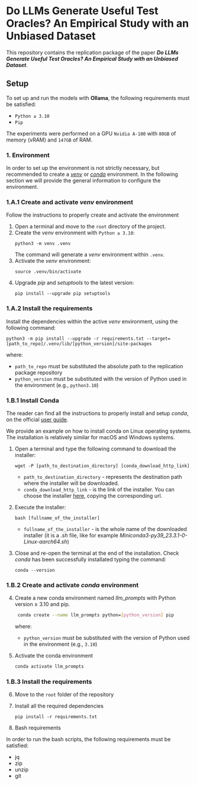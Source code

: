 # Do LLMs Generate Useful Test Oracles? An Empirical Study with an Unbiased Dataset

This repository contains the replication package of the paper _**Do LLMs Generate Useful Test Oracles? An Empirical Study with an Unbiased Dataset**_.

## Setup

To set up and run the models with **Ollama**, the following requirements must be satisfied:

* `Python ≥ 3.10`
* `Pip`

The experiments were performed on a GPU `Nvidia A-100` with `80GB` of memory (vRAM) and `147GB` of RAM.

### 1. Environment

In order to set up the environment is not strictly necessary, but recommended to create a [_venv_](https://docs.python.org/3/library/venv.html)
or [_conda_](https://docs.conda.io/en/latest/) environment.
In the following section we will provide the general information to configure the environment.

### 1.A.1 Create and activate _venv_ environment

Follow the instructions to properly create and activate the environment

1. Open a terminal and move to the `root` directory of the project.
2. Create the _venv_ environment with `Python ≥ 3.10`:
   ```shell
   python3 -m venv .venv
   ```
   The command will generate a _venv_ environment within `.venv`.
3. Activate the _venv_ environment:
   ```shell
   source .venv/bin/activate
   ```
4. Upgrade _pip_ and _setuptools_ to the latest version:
   ```shell
   pip install --upgrade pip setuptools
   ```
### 1.A.2 Install the requirements

Install the dependencies within the active _venv_ environment, using the following command:

```shell
python3 -m pip install --upgrade -r requirements.txt --target=[path_to_repo]/.venv/lib/[python_version]/site-packages
```

where:

   * `path_to_repo` must be substituted the absolute path to the replication package repository
   * `python_version` must be substituted with the version of Python used in the environment (e.g., `python3.10`)

### 1.B.1 Install Conda

The reader can find all the instructions to properly install and setup _conda_, on the official [user guide](https://docs.conda.io/projects/conda/en/stable/user-guide/install/index.html).

We provide an example on how to install conda on Linux operating systems. The installation is relatively similar for
macOS and Windows systems.

1. Open a terminal and type the following command to download the installer:
    ```shell
    wget -P [path_to_destination_directory] [conda_download_http_link]
    ```
    * `path_to_destination_directory` - represents the destination path where the installer will be downloaded.
    * `conda_download_http_link` - is the link of the installer. You can choose the installer [here](https://docs.conda.io/en/latest/miniconda.html#linux-installers), copying the corresponding url.

2. Execute the installer:
    ```shell
    bash [fullname_of_the_installer]
    ```
   * `fullname_of_the_installer` - is the whole name of the downloaded installer (it is a _.sh_ file, like for example
     _Miniconda3-py39_23.3.1-0-Linux-aarch64.sh_)

3. Close and re-open the terminal at the end of the installation. Check _conda_ has been successfully installated typing the command:
    ```shell
    conda --version
    ```

### 1.B.2 Create and activate _conda_ environment

4. Create a new conda environment named _llm_prompts_ with Python version ≥ 3.10 and pip.
   ```bash
    conda create --name llm_prompts python=[python_version] pip
    ```
   where:
   * `python_version` must be substituted with the version of Python used in the environment (e.g., `3.10`)


5. Activate the conda environment
    ```bash
    conda activate llm_prompts
    ```

### 1.B.3 Install the requirements

6. Move to the `root` folder of the repository

7. Install all the required dependencies
    ```shell
    pip install -r requirements.txt
    ```
   
2. Bash requirements

In order to run the bash scripts, the following requirements must be satisfied:

* jq
* zip
* unzip
* git
